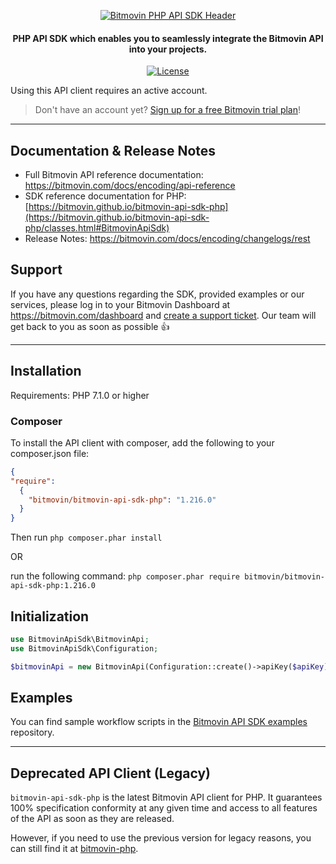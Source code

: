 <p align="center">
  <a href="https://www.bitmovin.com">
    <img alt="Bitmovin PHP API SDK Header" src="https://cdn.bitmovin.com/frontend/encoding/openapi-clients/readme-headers/ReadmeHeader_PHP.png" >
  </a>

  <h4 align="center">
    PHP API SDK which enables you to seamlessly integrate the Bitmovin API into your projects.
  </h4>

  <p align="center">
    <a href="LICENSE"><img src="https://img.shields.io/badge/License-MIT-yellow.svg" alt="License"></img></a>
  </p>
</p>

Using this API client requires an active account.

> Don't have an account yet? [Sign up for a free Bitmovin trial plan](https://dashboard.bitmovin.com/signup)!

---

## Documentation & Release Notes
+ Full Bitmovin API reference documentation: https://bitmovin.com/docs/encoding/api-reference
+ SDK reference documentation for PHP: [https://bitmovin.github.io/bitmovin-api-sdk-php](https://bitmovin.github.io/bitmovin-api-sdk-php/classes.html#BitmovinApiSdk)
+ Release Notes: https://bitmovin.com/docs/encoding/changelogs/rest

## Support
If you have any questions regarding the SDK, provided examples or our services, please log in to your Bitmovin Dashboard at https://bitmovin.com/dashboard and [create a support ticket](https://bitmovin.com/dashboard/support/cases/create?tab=encoding). Our team will get back to you as soon as possible :+1:

---

## Installation

Requirements: PHP 7.1.0 or higher

### Composer

To install the API client with composer, add the following to your composer.json file:

```json
{
"require":
  {
    "bitmovin/bitmovin-api-sdk-php": "1.216.0"
  }
}
```

Then run `php composer.phar install`

OR

run the following command: `php composer.phar require bitmovin/bitmovin-api-sdk-php:1.216.0`

## Initialization

```php
use BitmovinApiSdk\BitmovinApi;
use BitmovinApiSdk\Configuration;

$bitmovinApi = new BitmovinApi(Configuration::create()->apiKey($apiKey));
```

## Examples
You can find sample workflow scripts in the [Bitmovin API SDK examples](https://github.com/bitmovin/bitmovin-api-sdk-examples) repository.

---

## Deprecated API Client (Legacy)

`bitmovin-api-sdk-php` is the latest Bitmovin API client for PHP. It guarantees 100% specification conformity at any given time and access to all features of the API as soon as they are released. 

However, if you need to use the previous version for legacy reasons, you can still find it at [bitmovin-php](https://github.com/bitmovin/bitmovin-php).
